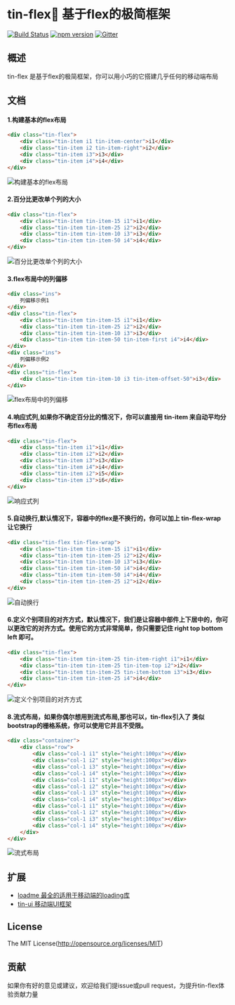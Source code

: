 tin-flex💫 基于flex的极简框架
====

[![Build Status](https://travis-ci.org/weui/weui.svg?branch=master)](https://travis-ci.org/weui/weui)
[![npm version](https://img.shields.io/npm/v/weui.svg)](https://www.npmjs.org/package/weui)
[![Gitter](https://badges.gitter.im/weui/weui.svg)](https://gitter.im/weui/weui?utm_source=badge&utm_medium=badge&utm_campaign=pr-badge)

## 概述

tin-flex 是基于flex的极简框架，你可以用小巧的它搭建几乎任何的移动端布局

## 文档

#### 1.构建基本的flex布局
```html
<div class="tin-flex">
    <div class="tin-item i1 tin-item-center">i1</div>
    <div class="tin-item i2 tin-item-right">i2</div>
    <div class="tin-item i3">i3</div>
    <div class="tin-item i4">i4</div>
</div>
```
![构建基本的flex布局](http://ohwq8bodu.bkt.clouddn.com/git/id_rsa_2048.png)

#### 2.百分比更改单个列的大小
```html
<div class="tin-flex">
    <div class="tin-item tin-item-15 i1">i1</div>
    <div class="tin-item tin-item-25 i2">i2</div>
    <div class="tin-item tin-item-10 i3">i3</div>
    <div class="tin-item tin-item-50 i4">i4</div>
</div>
```
![百分比更改单个列的大小](http://ohwq8bodu.bkt.clouddn.com/git/AEA71461-63A0-46BD-9AAB-4EFBF7B061BF.png)

#### 3.flex布局中的列偏移
```html
<div class="ins">
    列偏移示例1
</div>
<div class="tin-flex">
    <div class="tin-item tin-item-15 i1">i1</div>
    <div class="tin-item tin-item-25 i2">i2</div>
    <div class="tin-item tin-item-10 i3">i3</div>
    <div class="tin-item tin-item-50 tin-item-first i4">i4</div>
</div>
<div class="ins">
    列偏移示例2
</div>
<div class="tin-flex">
    <div class="tin-item tin-item-10 i3 tin-item-offset-50">i3</div>
</div>
```
![flex布局中的列偏移](http://ohwq8bodu.bkt.clouddn.com/git/C5C0DC64-D9D6-4D99-BDBC-809CE33AF620.png)

#### 4.响应式列,如果你不确定百分比的情况下，你可以直接用 **tin-item** 来自动平均分布flex布局
```html
<div class="tin-flex">
    <div class="tin-item i1">i1</div>
    <div class="tin-item i2">i2</div>
    <div class="tin-item i3">i3</div>
    <div class="tin-item i4">i4</div>
    <div class="tin-item i2">i5</div>
    <div class="tin-item i3">i6</div>
</div>
```
![响应式列](http://ohwq8bodu.bkt.clouddn.com/git/17786751-CE9F-432D-8737-5247C1E7600A.png)

#### 5.自动换行,默认情况下，容器中的flex是不换行的，你可以加上 **tin-flex-wrap** 让它换行
```html
<div class="tin-flex tin-flex-wrap">
    <div class="tin-item tin-item-15 i1">i1</div>
    <div class="tin-item tin-item-25 i2">i2</div>
    <div class="tin-item tin-item-10 i3">i3</div>
    <div class="tin-item tin-item-50 i4">i4</div>
    <div class="tin-item tin-item-50 i4">i4</div>
    <div class="tin-item tin-item-25 i2">i2</div>
</div>
```
![自动换行](http://ohwq8bodu.bkt.clouddn.com/git/09360691-5B1B-41DB-9009-CF54075EA5AE.png)

#### 6.定义个别项目的对齐方式，默认情况下，我们是让容器中部件上下居中的，你可以更改它的对齐方式。使用它的方式非常简单，你只需要记住 right top bottom left 即可。
```html
<div class="tin-flex">
    <div class="tin-item tin-item-25 tin-item-right i1">i1</div>
    <div class="tin-item tin-item-25 tin-item-top i2">i2</div>
    <div class="tin-item tin-item-25 tin-item-bottom i3">i3</div>
    <div class="tin-item tin-item-25 i4">i4</div>
</div>
```
![定义个别项目的对齐方式](http://ohwq8bodu.bkt.clouddn.com/git/D7D6841F-3B0B-4FC1-A626-7765BE2706F4.png)

#### 8.流式布局，如果你偶尔想用到流式布局,那也可以，tin-flex引入了 类似bootstrap的栅格系统，你可以使用它并且不受限。
```html
<div class="container">
    <div class="row">
        <div class="col-1 i1" style="height:100px"></div>
        <div class="col-1 i2" style="height:100px"></div>
        <div class="col-1 i3" style="height:100px"></div>
        <div class="col-1 i4" style="height:100px"></div>
        <div class="col-1 i1" style="height:100px"></div>
        <div class="col-1 i2" style="height:100px"></div>
        <div class="col-1 i3" style="height:100px"></div>
        <div class="col-1 i4" style="height:100px"></div>
        <div class="col-1 i1" style="height:100px"></div>
        <div class="col-1 i2" style="height:100px"></div>
        <div class="col-1 i3" style="height:100px"></div>
        <div class="col-1 i4" style="height:100px"></div>
    </div>
</div>
```
![流式布局](http://ohwq8bodu.bkt.clouddn.com/git/F3E8C0A6-CA62-4B5F-9B69-D711BD63573E.png)

## 扩展
- [loadme 最全的适用于移动端的loading库](https://github.com/zx1988826/loadme/)
- [tin-ui 移动端UI框架](https://github.com/zx1988826/tin-ui/)

## License
The MIT License(http://opensource.org/licenses/MIT)

## 贡献

如果你有好的意见或建议，欢迎给我们提issue或pull request，为提升tin-flex体验贡献力量
